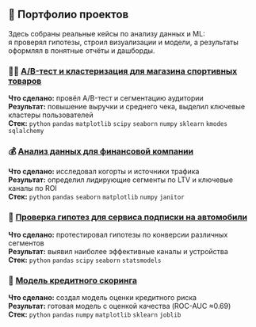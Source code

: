 ## 💼 Портфолио проектов

Здесь собраны реальные кейсы по анализу данных и ML:  
я проверял гипотезы, строил визуализации и модели, а результаты оформлял в понятные отчёты и дашборды.

### 🏃‍♀️ [A/B-тест и кластеризация для магазина спортивных товаров](https://github.com/Dimayo/data_analyst_portfolio/tree/main/sporting_store)  

**Что сделано:** провёл A/B-тест и сегментацию аудитории  
**Результат:** повышение выручки и среднего чека, выделил ключевые кластеры пользователей  
**Стек:** `python` `pandas` `matplotlib` `scipy` `seaborn` `numpy` `sklearn` `kmodes` `sqlalchemy`

### 💰 [Анализ данных для финансовой компании](https://github.com/Dimayo/data_analyst_portfolio/tree/main/fintech_ltv)  

**Что сделано:** исследовал когорты и источники трафика  
**Результат:** определил лидирующие сегменты по LTV и ключевые каналы по ROI  
**Стек:** `python` `pandas` `seaborn` `matplotlib` `numpy` `janitor`

### 🚗 [Проверка гипотез для сервиса подписки на автомобили](https://github.com/Dimayo/data_analyst_portfolio/tree/main/car_subscription)  

**Что сделано:** протестировал гипотезы по конверсии различных сегментов  
**Результат:** выявил наиболее эффективные каналы и устройства  
**Стек:** `python` `pandas` `scipy` `seaborn` `statsmodels`

### 🤖 [Модель кредитного скоринга](https://github.com/Dimayo/data_analyst_portfolio/tree/main/credit_scoring)  

**Что сделано:** создал модель оценки кредитного риска  
**Результат:** готовая модель с оценкой качества (ROC-AUC ≈0.69)  
**Стек:** `python` `pandas` `numpy` `matplotlib` `sklearn` `joblib`
